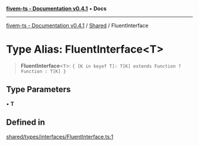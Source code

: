 [**fivem-ts - Documentation v0.4.1**](../../../README.md) • **Docs**

***

[fivem-ts - Documentation v0.4.1](../../../README.md) / [Shared](../README.md) / FluentInterface

# Type Alias: FluentInterface\<T\>

> **FluentInterface**\<`T`\>: `{ [K in keyof T]: T[K] extends Function ? Function : T[K] }`

## Type Parameters

• **T**

## Defined in

[shared/types/interfaces/FluentInterface.ts:1](https://github.com/Purpose-Dev/fivem-ts/blob/af9f57481b70813a163451854c2103aaaed13195/src/shared/types/interfaces/FluentInterface.ts#L1)
